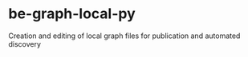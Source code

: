 # be-graph-local-py

Creation and editing of local graph files for publication and automated discovery 
